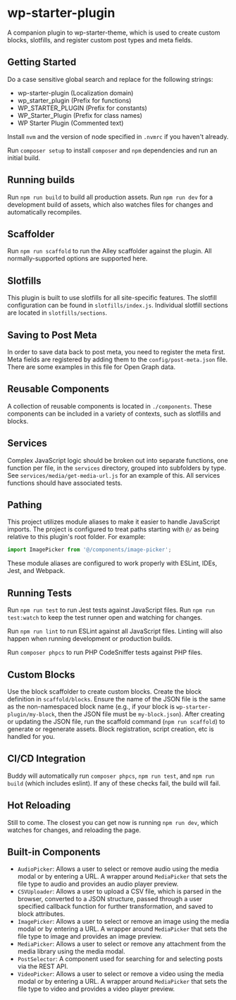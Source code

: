 # wp-starter-plugin

A companion plugin to wp-starter-theme, which is used to create custom blocks,
slotfills, and register custom post types and meta fields.

## Getting Started

Do a case sensitive global search and replace for the following strings:

* wp-starter-plugin (Localization domain)
* wp_starter_plugin (Prefix for functions)
* WP_STARTER_PLUGIN (Prefix for constants)
* WP_Starter_Plugin (Prefix for class names)
* WP Starter Plugin (Commented text)

Install `nvm` and the version of node specified in `.nvmrc` if you haven't already.

Run `composer setup` to install `composer` and `npm` dependencies and run an initial build.

## Running builds

Run `npm run build` to build all production assets. Run `npm run dev` for a
development build of assets, which also watches files for changes and
automatically recompiles.

## Scaffolder

Run `npm run scaffold` to run the Alley scaffolder against the plugin. All
normally-supported options are supported here.

## Slotfills

This plugin is built to use slotfills for all site-specific features. The
slotfill configuration can be found in `slotfills/index.js`. Individual slotfill
sections are located in `slotfills/sections`.

## Saving to Post Meta

In order to save data back to post meta, you need to register the meta first.
Meta fields are registered by adding them to the `config/post-meta.json` file.
There are some examples in this file for Open Graph data.

## Reusable Components

A collection of reusable components is located in `./components`. These
components can be included in a variety of contexts, such as slotfills and
blocks.

## Services

Complex JavaScript logic should be broken out into separate functions, one
function per file, in the `services` directory, grouped into subfolders by type.
See `services/media/get-media-url.js` for an example of this. All services
functions should have associated tests.

## Pathing

This project utilizes module aliases to make it easier to handle JavaScript
imports. The project is configured to treat paths starting with `@/` as being
relative to this plugin's root folder. For example:

```javascript
import ImagePicker from '@/components/image-picker';
```

These module aliases are configured to work properly with ESLint, IDEs, Jest,
and Webpack.

## Running Tests

Run `npm run test` to run Jest tests against JavaScript files. Run
`npm run test:watch` to keep the test runner open and watching for changes.

Run `npm run lint` to run ESLint against all JavaScript files. Linting will also
happen when running development or production builds.

Run `composer phpcs` to run PHP CodeSniffer tests against PHP files.

## Custom Blocks

Use the block scaffolder to create custom blocks. Create the block definition in
`scaffold/blocks`. Ensure the name of the JSON file is the same as the
non-namespaced block name (e.g., if your block is `wp-starter-plugin/my-block`,
then the JSON file must be `my-block.json`). After creating or updating the JSON
file, run the scaffold command (`npm run scaffold`) to generate or regenerate
assets. Block registration, script creation, etc is handled for you.

## CI/CD Integration

Buddy will automatically run `composer phpcs`, `npm run test`, and
`npm run build` (which includes eslint). If any of these checks fail, the build
will fail.

## Hot Reloading

Still to come. The closest you can get now is running `npm run dev`, which
watches for changes, and reloading the page.

## Built-in Components
- `AudioPicker`: Allows a user to select or remove audio using the media
  modal or by entering a URL. A wrapper around `MediaPicker` that sets the file
  type to audio and provides an audio player preview.
- `CSVUploader`: Allows a user to upload a CSV file, which is parsed in the
  browser, converted to a JSON structure, passed through a user specified
  callback function for further transformation, and saved to block attributes.
- `ImagePicker`: Allows a user to select or remove an image using the media
  modal or by entering a URL. A wrapper around `MediaPicker` that sets the file
  type to image and provides an image preview.
- `MediaPicker`: Allows a user to select or remove any attachment from the media
  library using the media modal.
- `PostSelector`: A component used for searching for and selecting posts via the
  REST API.
- `VideoPicker`: Allows a user to select or remove a video using the media
  modal or by entering a URL. A wrapper around `MediaPicker` that sets the file
  type to video and provides a video player preview.
